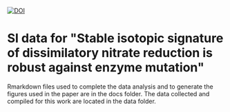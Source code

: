 [![DOI](https://zenodo.org/badge/830199210.svg)](https://zenodo.org/doi/10.5281/zenodo.13259970)

# SI data for "Stable isotopic signature of dissimilatory nitrate reduction is robust against enzyme mutation"

Rmarkdown files used to complete the data analysis and to generate the figures used in the paper are in the docs folder. The data collected and compiled for this work are located in the data folder.
